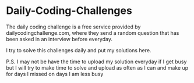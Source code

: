 # Daily-Coding-Challenges
The daily coding challenge is a free service provided by dailycodingchallenge.com, where they send a random question that has been asked in an interview before everyday.

I try to solve this challenges daily and put my solutions here.

P.S. I may not be have the time to upload my solution everyday if I get busy but I will try to make time to solve and upload as often as I can and make up for days I missed on days I am less busy
